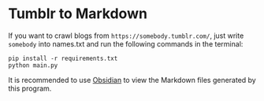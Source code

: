 # Tumblr to Markdown

If you want to crawl blogs from `https://somebody.tumblr.com/`,
just write `somebody` into names.txt and run the following commands in the terminal:

```shell
pip install -r requirements.txt
python main.py
```

It is recommended to use [Obsidian](https://obsidian.md/) to view the Markdown files generated by this program.